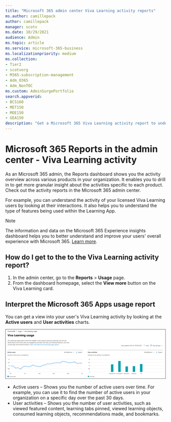 ```yaml
---
title: "Microsoft 365 admin center Viva Learning activity reports"
ms.author: camillepack
author: camillepack
manager: scotv
ms.date: 10/29/2021
audience: Admin
ms.topic: article
ms.service: microsoft-365-business
ms.localizationpriority: medium
ms.collection:
- Tier2
- scotvorg
- M365-subscription-management
- Adm_O365
- Adm_NonTOC
ms.custom: AdminSurgePortfolio
search.appverid:
- BCS160
- MET150
- MOE150
- GEA150
description: "Get a Microsoft 365 Viva Learning activity report to understand Viva Learning licensed user activity such as user interactions and features being used."
---
```


# Microsoft 365 Reports in the admin center - Viva Learning activity

As an Microsoft 365 admin, the Reports dashboard shows you the activity overview across various products in your organization. It enables you to drill in to get more granular insight about the activities specific to each product. Check out the activity reports in the Microsoft 365 admin center. 

For example, you can understand the activity of your licensed Viva Learning users by looking at their interactions. It also helps you to understand the type of features being used within the Learning App.

> [!NOTE]
> The information and data on the Microsoft 365 Experience insights dashboard helps you to better understand and improve your users' overall experience with Microsoft 365. [Learn more](/microsoft-365/admin/misc/experience-insights-dashboard).

## How do I get to the to the Viva Learning activity report?  

1. In the admin center, go to the **Reports** > **Usage** page. 
2. From the dashboard homepage, select the **View more** button on the Viva Learning card. 

## Interpret the Microsoft 365 Apps usage report

You can get a view into your user's Viva Learning activity by looking at the **Active users** and **User activities** charts.

![Microsoft 365 Apps usage report.](../../media/viva-learning-charts.png)

- Active users – Shows you the number of active users over time. For example, you can use it to find the number of active users in your organization on a specific day over the past 30 days.
- User activities – Shows you the number of user activities, such as viewed featured content, learning tabs pinned, viewed learning objects, consumed learning objects, recommendations made, and bookmarks.
 
